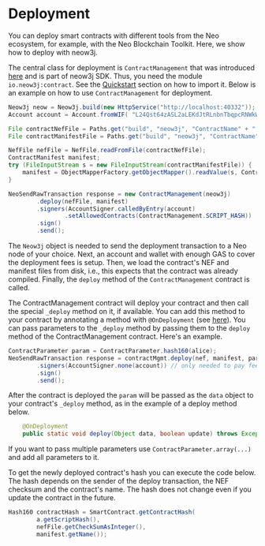 # Deployment

You can deploy smart contracts with different tools from the Neo ecosystem, for example, with the Neo Blockchain
Toolkit. Here, we show how to deploy with neow3j. 

The central class for deployment is `ContractManagement` that was introduced
[here](neo-n3/dapp_development/smart_contracts.md#ContractManagement) and is part of neow3j SDK. Thus, you need the
module `io.neow3j:contract`. See the [Quickstart](README.md#quickstart) section on how to import it. Below is an example
on how to use `ContractManagement` for deployment.


```java
Neow3j neow = Neow3j.build(new HttpService("http://localhost:40332"));
Account account = Account.fromWIF( "L24Qst64zASL2aLEKdJtRLnbnTbqpcRNWkWJ3yhDh2CLUtLdwYK2")

File contractNefFile = Paths.get("build", "neow3j", "ContractName" + ".nef").toFile();
File contractManifestFile = Paths.get("build", "neow3j", "ContractName" + ".manifest.json").toFile();

NefFile nefFile = NefFile.readFromFile(contractNefFile);
ContractManifest manifest;
try (FileInputStream s = new FileInputStream(contractManifestFile)) {
    manifest = ObjectMapperFactory.getObjectMapper().readValue(s, ContractManifest.class);
}

NeoSendRawTransaction response = new ContractManagement(neow3j)
        .deploy(nefFile, manifest)
        .signers(AccountSigner.calledByEntry(account)
                .setAllowedContracts(ContractManagement.SCRIPT_HASH))
        .sign()
        .send();
```

The `Neow3j` object is needed to send the deployment transaction to a Neo node of your choice. Next, an account and
wallet with enough GAS to cover the deployment fees is setup. Then, we load the contract's NEF and manifest files from
disk, i.e., this expects that the contract was already compiled. Finally, the `deploy` method of the
`ContractManagement` contract is called.

The ContractManagement contract will deploy your contract and then call the special `_deploy` method on it, if
available. You can add this method to your contract by annotating a method with `@OnDeployment` (see
[here](neo-n3/smart_contract_development/devpack.md#_deploy)).
You can pass parameters to the `_deploy` method by passing them to the `deploy` method of the ContractManagement
contract. Here's an example.

```java
ContractParameter param = ContractParameter.hash160(alice);
NeoSendRawTransaction response = contractMgmt.deploy(nef, manifest, param)
        .signers(AccountSigner.none(account)) // only needed to pay fees
        .sign()
        .send();
```

After the contract is deployed the `param` will be passed as the `data` object to your contract's `_deploy` method, as in the example of a deploy method below.

```java
    @OnDeployment
    public static void deploy(Object data, boolean update) throws Exception {...}
```

If you want to pass multiple parameters use `ContractParameter.array(...)` and add all parameters to it.

To get the newly deployed contract's hash you can execute the code below. The hash depends on the sender of the deploy
transaction, the NEF checksum and the contract's name. The hash does not change even if you update the contract in the
future.

```java
Hash160 contractHash = SmartContract.getContractHash(
        a.getScriptHash(), 
        nefFile.getCheckSumAsInteger(), 
        manifest.getName());
```
